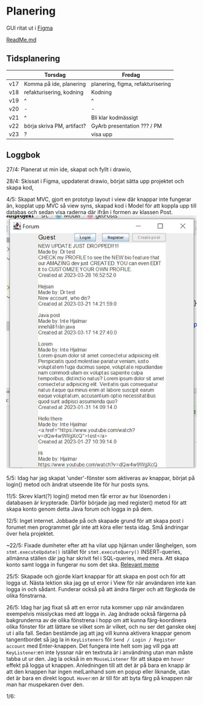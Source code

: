 # Planering
GUI ritat ut i [Figma](https://www.figma.com/file/pUN0oFfNOED2i6mp0Zh7OZ/prg2-slutprojekt?node-id=0%3A1&t=55ccjZPlMn5sCcDZ-1)

[ReadMe.md](../ReadMe.md)
## Tidsplanering

|   | Torsdag  | Fredag  |
|---|---|---|
| v17  | Komma på ide, planering  | planering, figma, refakturisering  |
| v18  | refakturisering, kodning  | Kodning  |
| v19  | ^  | ^  |
| v20  | -  | -  |
| v21  | ^  | Bli klar kodmässigt  |
| v22  | börja skriva PM, artifact?  | GyArb presentation ??? / PM |
| v23  | ?  | visa upp  |

## Loggbok

27/4: Planerat ut min ide, skapat och fyllt i drawio, 

28/4: Skissat i Figma, uppdaterat drawio, börjat sätta upp projektet och skapa kod, 

4/5: Skapat MVC, gjort en prototyp layout i view där knappar inte fungerar än, kopplat upp MVC så view syns,
 skapad kod i Model för att koppla upp till databas och sedan visa raderna där ifrån i formen av klassen Post.
![View](./images/ss1.jpg "View")

5/5: Idag har jag skapat 'under'-fönster som aktiveras av knappar, börjat på login() metod och 
ändrat utseende lite för hur posts syns. 

11/5: Skrev klart(?) login() metod men får error av hur lösenorden i databasen är krypterade. 
Därför började jag med register() metod för att skapa konto genom detta Java forum och logga in på dem. 

12/5: Inget internet. Jobbade på och skapade grund för att skapa post i forumet men programmet går 
inte att köra eller testa idag. Små ändringar över hela projektet. 

~22/5: Fixade dumheter efter att ha vilat upp hjärnan under långhelgen, som ```stmt.executeUpdate()``` istället för ```stmt.executeQuery()``` 
INSERT-queries, allmänna ställen där jag har skrivit fel i SQL-queries, med mera. 
Att skapa konto samt logga in fungerar nu som det ska. [Relevant meme](./images/meme.png)

25/5: Skapade och gjorde klart knappar för att skapa en post och för att logga ut. Nästa lektion ska jag 
ge ut error i View för när användaren inte kan logga in och sådant. 
Funderar också på att ändra färger och att färgkoda de olika fönstrarna. 

26/5: Idag har jag fixat så att en error ruta kommer upp när användaren exempelvis misslyckas med att logga in. 
Jag ändrade också färgerna på bakgrunderna av de olika fönstrena i hopp om att kunna färg-koordinera olika 
fönster för att lättare se vilket som är vilket, och nu ser det ganske okej ut i alla fall. 
Sedan bestämde jag att jag vill kunna aktivera knappar genom tangentbordet så jag la in ```KeyListeners```
för ```Send / Login / Register account``` med Enter-knappen. Det fungera inte helt som jag vill pga att 
```KeyListener```:en inte lyssnar när en textruta är i användning utan man måste tabba ut ur den. 
Jag la också in en ```MouseListener``` för att skapa en ```hover``` effekt på logga ut knappen. 
Anledningen till att det är på bara en knapp är att den knappen har ingen melLanhand som en popup eller liknande, 
utan det är bara en direkt logout. ```Hover```:en är till för att byta färg på knappen när man har 
muspekaren över den.

1/6: 